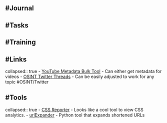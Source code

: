 ## #Journal
## #Tasks
## #Training
## #Links
collapsed:: true
	- [YouTube Metadata Bulk Tool](https://mattw.io/youtube-metadata/bulk) - Can either get metadata for videos
	- [OSINT Twitter Threads](https://threadreaderapp.com/hashtag/osint) - Can be easily adjusted to work for any topic #OSINT/Twitter
## #Tools
collapsed:: true
	- [CSS Reporter](https://github.com/springload/css-reporter) - Looks like a cool tool to view CSS analytics.
	- [urlExpander](https://github.com/SMAPPNYU/urlExpander) - Python tool that expands shortened URLs